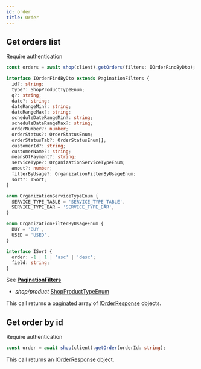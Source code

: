 ```yaml
---
id: order
title: Order
---
```


## Get orders list

<span class="badge badge--warning">Require authentication</span>

```ts
const orders = await shop(client).getOrders(filters: IOrderFindByDto);
```

```ts
interface IOrderFindByDto extends PaginationFilters {
  id?: string;
  type?: ShopProductTypeEnum;
  q?: string;
  date?: string;
  dateRangeMin?: string;
  dateRangeMax?: string;
  scheduleDateRangeMin?: string;
  scheduleDateRangeMax?: string;
  orderNumber?: number;
  orderStatus?: OrderStatusEnum;
  orderStatusTab?: OrderStatusEnum[];
  customerId?: string;
  customerName?: string;
  meansOfPayment?: string;
  serviceType?: OrganizationServiceTypeEnum;
  amout?: number;
  filterByUsage?: OrganizationFilterByUsageEnum;
  sort?: ISort;
}

enum OrganizationServiceTypeEnum {
  SERVICE_TYPE_TABLE = 'SERVICE_TYPE_TABLE',
  SERVICE_TYPE_BAR = 'SERVICE_TYPE_BAR',
}

enum OrganizationFilterByUsageEnum {
  BUY = 'BUY',
  USED = 'USED',
}

interface ISort {
  order: -1 | 1 | 'asc' | 'desc';
  field: string;
}

```
See [**PaginationFilters**](../pagination#pagination-filters)

- *shop/product* [ShopProductTypeEnum](../shop-types#shopproducttypeenum)

This call returns a [paginated](../pagination#pagination) array of [IOrderResponse](../shop-types#iorderresponse) objects.

## Get order by id

<span class="badge badge--warning">Require authentication</span>

```ts
const order = await shop(client).getOrder(orderId: string);
```

This call returns an [IOrderResponse](../shop-types#iorderresponse) object.
